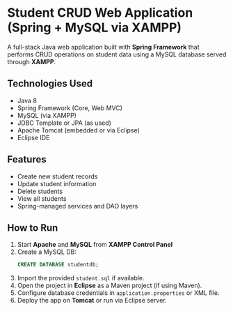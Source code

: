 # Student CRUD Web Application (Spring + MySQL via XAMPP)

A full-stack Java web application built with **Spring Framework** that performs CRUD operations on student data using a MySQL database served through **XAMPP**.

## Technologies Used
- Java 8
- Spring Framework (Core, Web MVC)
- MySQL (via XAMPP)
- JDBC Template or JPA (as used)
- Apache Tomcat (embedded or via Eclipse)
- Eclipse IDE

## Features
- Create new student records
- Update student information
- Delete students
- View all students
- Spring-managed services and DAO layers


## How to Run
1. Start **Apache** and **MySQL** from **XAMPP Control Panel**
2. Create a MySQL DB:
    ```sql
    CREATE DATABASE studentdb;
    ```
3. Import the provided `student.sql` if available.
4. Open the project in **Eclipse** as a Maven project (if using Maven).
5. Configure database credentials in `application.properties` or XML file.
6. Deploy the app on **Tomcat** or run via Eclipse server.
